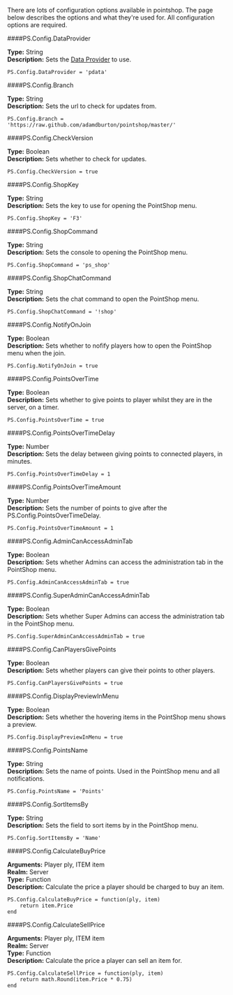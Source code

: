 <p class="lead">There are lots of configuration options available in pointshop. The page below describes the options and what they're used for. All configuration options are required.</p>

####<a name="data-provider"></a>PS.Config.DataProvider

**Type:** <span class="type">String</span>  
**Description:** Sets the [Data Provider](/configuration/data-providers) to use.

    PS.Config.DataProvider = 'pdata'

####<a name="branch"></a>PS.Config.Branch

**Type:** <span class="type">String</span>  
**Description:** Sets the url to check for updates from.

    PS.Config.Branch = 'https://raw.github.com/adamdburton/pointshop/master/'

####<a name="check-version"></a>PS.Config.CheckVersion

**Type:** <span class="type">Boolean</span>  
**Description:** Sets whether to check for updates.

    PS.Config.CheckVersion = true

####<a name="shop-key"></a>PS.Config.ShopKey

**Type:** <span class="type">String</span>  
**Description:** Sets the key to use for opening the PointShop menu.

    PS.Config.ShopKey = 'F3'

####<a name="shop-command"></a>PS.Config.ShopCommand

**Type:** <span class="type">String</span>  
**Description:** Sets the console to opening the PointShop menu.

    PS.Config.ShopCommand = 'ps_shop'

####<a name="shop-chat-command"></a>PS.Config.ShopChatCommand

**Type:** <span class="type">String</span>  
**Description:** Sets the chat command to open the PointShop menu.

    PS.Config.ShopChatCommand = '!shop'

####<a name="notify-on-join"></a>PS.Config.NotifyOnJoin

**Type:** <span class="type">Boolean</span>  
**Description:** Sets whether to nofify players how to open the PointShop menu when the join.

    PS.Config.NotifyOnJoin = true

####<a name="points-over-time"></a>PS.Config.PointsOverTime

**Type:** <span class="type">Boolean</span>  
**Description:** Sets whether to give points to player whilst they are in the server, on a timer.

    PS.Config.PointsOverTime = true

####<a name="points-over-time-delay"></a>PS.Config.PointsOverTimeDelay

**Type:** <span class="type">Number</span>  
**Description:** Sets the delay between giving points to connected players, in minutes.

    PS.Config.PointsOverTimeDelay = 1

####<a name="points-over-time-amount"></a>PS.Config.PointsOverTimeAmount

**Type:** <span class="type">Number</span>  
**Description:** Sets the number of points to give after the PS.Config.PointsOverTimeDelay.

    PS.Config.PointsOverTimeAmount = 1

####<a name="admin-can-access-admin-tab"></a>PS.Config.AdminCanAccessAdminTab

**Type:** <span class="type">Boolean</span>  
**Description:** Sets whether Admins can access the administration tab in the PointShop menu.

    PS.Config.AdminCanAccessAdminTab = true

####<a name="super-admin-can-access-admin-tab"></a>PS.Config.SuperAdminCanAccessAdminTab

**Type:** <span class="type">Boolean</span>  
**Description:** Sets whether Super Admins can access the administration tab in the PointShop menu.

    PS.Config.SuperAdminCanAccessAdminTab = true

####<a name="can-players-give-points"></a>PS.Config.CanPlayersGivePoints

**Type:** <span class="type">Boolean</span>  
**Description:** Sets whether players can give their points to other players.

    PS.Config.CanPlayersGivePoints = true

####<a name="display-preview-in-menu"></a>PS.Config.DisplayPreviewInMenu

**Type:** <span class="type">Boolean</span>  
**Description:** Sets whether the hovering items in the PointShop menu shows a preview.

    PS.Config.DisplayPreviewInMenu = true

####<a name="points-name"></a>PS.Config.PointsName

**Type:** <span class="type">String</span>  
**Description:** Sets the name of points. Used in the PointShop menu and all notifications.

    PS.Config.PointsName = 'Points'

####<a name="sort-items-by"></a>PS.Config.SortItemsBy

**Type:** <span class="type">String</span>  
**Description:** Sets the field to sort items by in the PointShop menu.

    PS.Config.SortItemsBy = 'Name'

####<a name="calculate-buy-price"></a>PS.Config.CalculateBuyPrice

**Arguments:** <span class="type">Player</span> ply, <span class="type">ITEM</span> item  
**Realm:** <span class="server">Server</span>  
**Type:** <span class="type">Function</span>  
**Description:** Calculate the price a player should be charged to buy an item.

    PS.Config.CalculateBuyPrice = function(ply, item)
        return item.Price
    end

####<a name="calculate-sell-price"></a>PS.Config.CalculateSellPrice

**Arguments:** <span class="type">Player</span> ply, <span class="type">ITEM</span> item  
**Realm:** <span class="server">Server</span>  
**Type:** <span class="type">Function</span>  
**Description:** Calculate the price a player can sell an item for.

    PS.Config.CalculateSellPrice = function(ply, item)
        return math.Round(item.Price * 0.75)
    end
